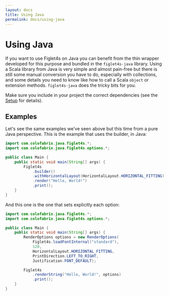 ```yaml
---
layout: docs
title: Using Java
permalink: docs/using-java
---
```

# Using Java

If you want to use Figlet4s on Java you can benefit from the thin wrapper developed for this purpose
and bundled in the `figlet4s-java` library. Using a Scala library from Java is very simple and
almost pain-free but there is still some manual conversion you have to do, especially with
collections, and some details you need to know like how to call a Scala `object` or extension
methods. `figlet4s-java` does the tricky bits for you.

Make sure you include in your project the correct dependencies (see the [Setup](setup.md#maven-for-java)
for details).

## Examples

Let's see the same examples we've seen above but this time from a pure Java perspective. This is the
example that uses the builder, in Java:

```java
import com.colofabrix.java.figlet4s.*;
import com.colofabrix.java.figlet4s.options.*;

public class Main {
    public static void main(String[] args) {
        Figlet4s
            .builder()
            .withHorizontalLayout(HorizontalLayout.HORIZONTAL_FITTING)
            .render("Hello, World!")
            .print();
    }
}
```

And this one is the one that sets explicitly each option:

```java
import com.colofabrix.java.figlet4s.*;
import com.colofabrix.java.figlet4s.options.*;

public class Main {
    public static void main(String[] args) {
        RenderOptions options = new RenderOptions(
            Figlet4s.loadFontInternal("standard"),
            120,
            HorizontalLayout.HORIZONTAL_FITTING,
            PrintDirection.LEFT_TO_RIGHT,
            Justification.FONT_DEFAULT);

        Figlet4s
            .renderString("Hello, World!", options)
            .print();
    }
}
```
